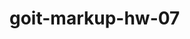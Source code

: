 # goit-markup-hw-07

<!-- Создай репозиторий goit-markup-hw-07. -->
<!-- Склонируй созданный репозиторий и скопируй в него файлы предыдущей работы. -->
<!-- Настрой GitHub Pages и добавь ссылку на живую страницу в шапку GitHub-репозитория. -->

<!-- Структура файлов проекта
project structure -->

<!-- Критерии приёма работы наставником -->
<!-- Проект -->

<!-- «A1» Выполнен рефакторинг HTML-кода проекта используя методологию BEM. -->

<!-- «A2» Выполнен рефакторинг CSS-кода проекта используя препроцессор SASS. -->

<!-- «A3» В корне проекта создана папка sass, в которой лежат все файлы стилей препроцессора. -->

<!-- «A4» В папке sass есть файл main.scss - главный файл в котрый импортируются все SASS-фрагменты (partials, файлы \_имя.scss). -->

<!-- «A5» Палитра цветов макета и наборы шрифтов вынесены в переменные в файле variables.scss, который лежит в папке sass/utils. Можно использовать CSS или SASS переменные (по желанию). -->

<!-- «A6» Для каждого компонента создан отдельный файл-фрагмент стилей в папке sass/components. Напримпер \_page-header.scss, \_logo.scss и т. д. -->

<!-- «A7» В файлах index.html и portfolio.html подключен минифицированный файл стилей main.min.css из папки css. -->

<!-- Разметка -->

<!-- «B1» Правильное именование классов блоков по методологии BEM. -->

<!-- «B2» Правильное именование классов элементов по методологии BEM. -->

<!-- «B3» Правильное именование классов модификаторов по методологии BEM. -->

<!-- «B4» Правильное именование классов примесей по методологии BEM. -->

<!-- «B5» Имена классов по методологии BEM понятные и описательные, на английском языке. -->

<!-- Оформление -->
<!-- «C1» Использована вложенность селекторов. -->

<!-- «C2» Максимальная вложенность селекторов - 2 уровня. -->

<!-- «C3» Оператор конкатенации (&) использован для описания псевдоклассов и псевдоэлементов. -->
